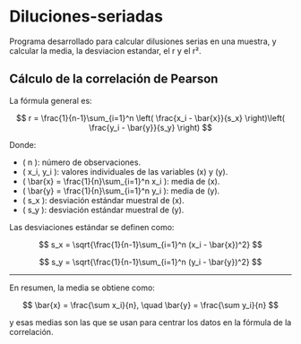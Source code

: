 # Diluciones-seriadas
Programa desarrollado para calcular dilusiones serias en una muestra, y calcular la media, la desviacion estandar, el r y el r².

## Cálculo de la correlación de Pearson
La fórmula general es:

$$
r = \frac{1}{n-1}\sum_{i=1}^n \left( \frac{x_i - \bar{x}}{s_x} \right)\left( \frac{y_i - \bar{y}}{s_y} \right)
$$

Donde:

- \( n \): número de observaciones.  
- \( x_i, y_i \): valores individuales de las variables \(x\) y \(y\).  
- \( \bar{x} = \frac{1}{n}\sum_{i=1}^n x_i \): media de \(x\).  
- \( \bar{y} = \frac{1}{n}\sum_{i=1}^n y_i \): media de \(y\).  
- \( s_x \): desviación estándar muestral de \(x\).  
- \( s_y \): desviación estándar muestral de \(y\).  

Las desviaciones estándar se definen como:

$$
s_x = \sqrt{\frac{1}{n-1}\sum_{i=1}^n (x_i - \bar{x})^2}
$$

$$
s_y = \sqrt{\frac{1}{n-1}\sum_{i=1}^n (y_i - \bar{y})^2}
$$

---

En resumen, la media se obtiene como:

$$
\bar{x} = \frac{\sum x_i}{n}, \quad \bar{y} = \frac{\sum y_i}{n}
$$

y esas medias son las que se usan para centrar los datos en la fórmula de la correlación.
